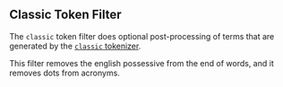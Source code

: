 ## Classic Token Filter

The `classic` token filter does optional post-processing of terms that are generated by the [`classic` tokenizer](analysis-classic-tokenizer.html "Classic Tokenizer").

This filter removes the english possessive from the end of words, and it removes dots from acronyms.
